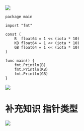 <img src="https://github.com/KenNaNa/go_learing/blob/master/img/16.png">

```
package main

import "fmt"

const (
	B  float64 = 1 << (iota * 10)
	KB float64 = 1 << (iota * 10)
	GB float64 = 1 << (iota * 10)
)

func main() {
	fmt.Println(B)
	fmt.Println(KB)
	fmt.Println(GB)
}

```
<img src="https://github.com/KenNaNa/go_learing/blob/master/img/17.png">

# 补充知识 指针类型
<img src="https://github.com/KenNaNa/go_learing/blob/master/img/18.png">
